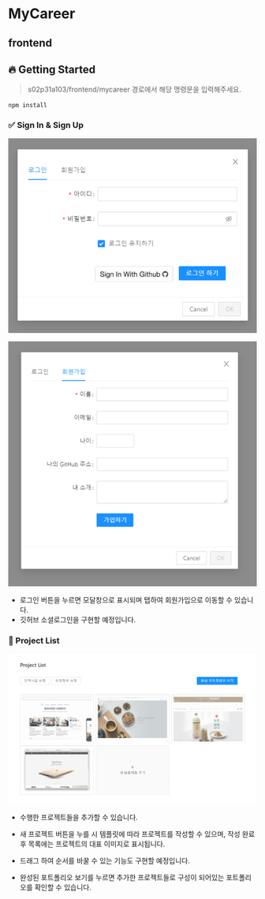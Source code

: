 # MyCareer

## frontend

## 🔥 Getting Started
> s02p31a103/frontend/mycareer 경로에서 해당 명령문을 입력해주세요.
```
npm install
```

### ✅ Sign In & Sign Up
![로그인](./capture/로그인.PNG)

![회원가입](./capture/회원가입.PNG)

- 로그인 버튼을 누르면 모달창으로 표시되며 탭하여 회원가입으로 이동할 수 있습니다.
- 깃허브 소셜로그인을 구현할 예정입니다.

### 🎨 Project List

![프로젝트리스트](./capture/프로젝트리스트.PNG)

- 수행한 프로젝트들을 추가할 수 있습니다.
- 새 프로젝트 버튼을 누를 시 템플릿에 따라 프로젝트를 작성할 수 있으며, 작성 완료 후 목록에는 프로젝트의 대표 이미지로 표시됩니다.
- 드래그 하여 순서를 바꿀 수 있는 기능도 구현할 예정입니다.

- 완성된 포트폴리오 보기를 누르면 추가한 프로젝트들로 구성이 되어있는 포트폴리오를 확인할 수 있습니다.